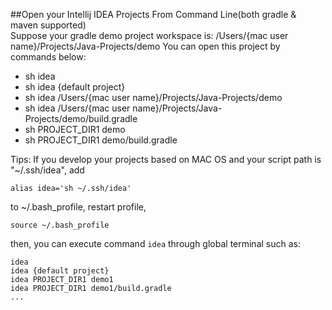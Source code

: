 ##Open your Intellij IDEA Projects From Command Line(both gradle & maven supported)    
Suppose your gradle demo project workspace is: /Users/{mac user name}/Projects/Java-Projects/demo
You can open this project by commands below: 
- sh idea
- sh idea {default project}
- sh idea /Users/{mac user name}/Projects/Java-Projects/demo
- sh idea /Users/{mac user name}/Projects/Java-Projects/demo/build.gradle
- sh PROJECT_DIR1 demo
- sh PROJECT_DIR1 demo/build.gradle

Tips: If you develop your projects based on MAC OS and your script path is "~/.ssh/idea", add
```
alias idea='sh ~/.ssh/idea'
```
to ~/.bash_profile, restart profile,
```
source ~/.bash_profile
```
then, you can execute command `idea` through global terminal such as:
```
idea
idea {default project}
idea PROJECT_DIR1 demo1
idea PROJECT_DIR1 demo1/build.gradle
...
```
